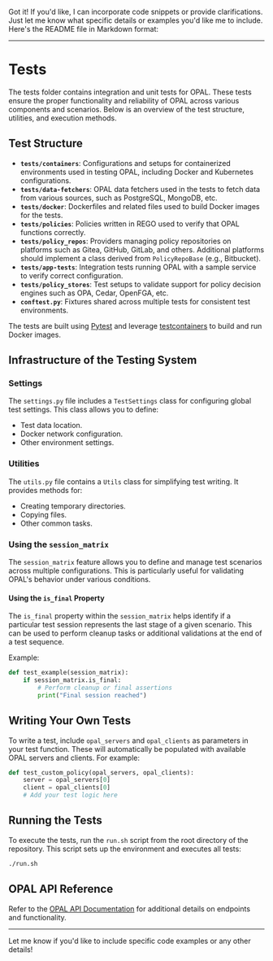 Got it! If you'd like, I can incorporate code snippets or provide clarifications. Just let me know what specific details or examples you'd like me to include. Here's the README file in Markdown format:

---

# Tests

The tests folder contains integration and unit tests for OPAL. These tests ensure the proper functionality and reliability of OPAL across various components and scenarios. Below is an overview of the test structure, utilities, and execution methods.

## Test Structure

- **`tests/containers`**: Configurations and setups for containerized environments used in testing OPAL, including Docker and Kubernetes configurations.
- **`tests/data-fetchers`**: OPAL data fetchers used in the tests to fetch data from various sources, such as PostgreSQL, MongoDB, etc.
- **`tests/docker`**: Dockerfiles and related files used to build Docker images for the tests.
- **`tests/policies`**: Policies written in REGO used to verify that OPAL functions correctly.
- **`tests/policy_repos`**: Providers managing policy repositories on platforms such as Gitea, GitHub, GitLab, and others. Additional platforms should implement a class derived from `PolicyRepoBase` (e.g., Bitbucket).
- **`tests/app-tests`**: Integration tests running OPAL with a sample service to verify correct configuration.
- **`tests/policy_stores`**: Test setups to validate support for policy decision engines such as OPA, Cedar, OpenFGA, etc.
- **`conftest.py`**: Fixtures shared across multiple tests for consistent test environments.

The tests are built using [Pytest](https://pytest.org/en/latest/) and leverage [testcontainers](https://testcontainers.org/) to build and run Docker images.

## Infrastructure of the Testing System

### Settings

The `settings.py` file includes a `TestSettings` class for configuring global test settings. This class allows you to define:

- Test data location.
- Docker network configuration.
- Other environment settings.

### Utilities

The `utils.py` file contains a `Utils` class for simplifying test writing. It provides methods for:

- Creating temporary directories.
- Copying files.
- Other common tasks.

### Using the `session_matrix`

The `session_matrix` feature allows you to define and manage test scenarios across multiple configurations. This is particularly useful for validating OPAL's behavior under various conditions.

#### Using the `is_final` Property

The `is_final` property within the `session_matrix` helps identify if a particular test session represents the last stage of a given scenario. This can be used to perform cleanup tasks or additional validations at the end of a test sequence.

Example:

```python
def test_example(session_matrix):
    if session_matrix.is_final:
        # Perform cleanup or final assertions
        print("Final session reached")
```

## Writing Your Own Tests

To write a test, include `opal_servers` and `opal_clients` as parameters in your test function. These will automatically be populated with available OPAL servers and clients. For example:

```python
def test_custom_policy(opal_servers, opal_clients):
    server = opal_servers[0]
    client = opal_clients[0]
    # Add your test logic here
```

## Running the Tests

To execute the tests, run the `run.sh` script from the root directory of the repository. This script sets up the environment and executes all tests:

```bash
./run.sh
```

## OPAL API Reference

Refer to the [OPAL API Documentation](https://opal-v2.permit.io/redoc#tag/Bundle-Server/operation/get_policy_policy_get) for additional details on endpoints and functionality.

---

Let me know if you'd like to include specific code examples or any other details!